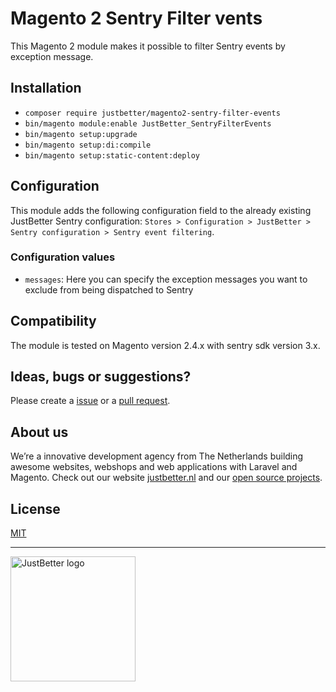# Magento 2 Sentry Filter vents

This Magento 2 module makes it possible to filter Sentry events by exception message.

## Installation
- `composer require justbetter/magento2-sentry-filter-events`
- `bin/magento module:enable JustBetter_SentryFilterEvents`
- `bin/magento setup:upgrade`
- `bin/magento setup:di:compile`
- `bin/magento setup:static-content:deploy`

## Configuration
This module adds the following configuration field to the already existing JustBetter Sentry configuration:
`Stores > Configuration > JustBetter > Sentry configuration > Sentry event filtering`.

### Configuration values
* `messages`: Here you can specify the exception messages you want to exclude from being dispatched to Sentry

## Compatibility
The module is tested on Magento version 2.4.x with sentry sdk version 3.x.

## Ideas, bugs or suggestions?
Please create a [issue](https://github.com/justbetter/magento2-sentry-filter-events/issues) or a [pull request](https://github.com/justbetter/magento2-sentry-filter-events/pulls).

## About us
We’re a innovative development agency from The Netherlands building awesome websites, webshops and web applications with Laravel and Magento. Check out our website [justbetter.nl](https://justbetter.nl) and our [open source projects](https://github.com/justbetter).

## License
[MIT](LICENSE)

---

<a href="https://justbetter.nl" title="JustBetter"><img src="https://raw.githubusercontent.com/justbetter/art/master/justbetter-logo.png" width="200px" alt="JustBetter logo"></a>
